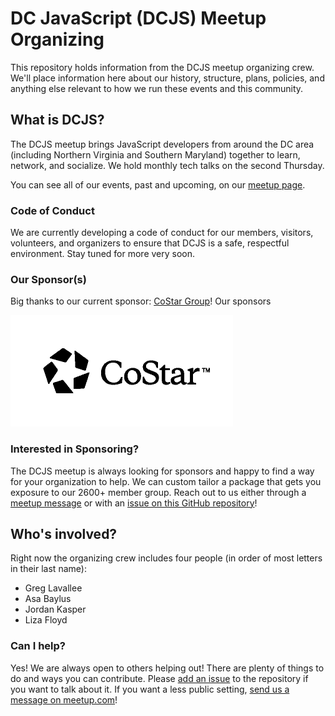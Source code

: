 # DC JavaScript (DCJS) Meetup Organizing

This repository holds information from the DCJS meetup organizing crew. We'll place information here about our history, structure, plans, policies, and anything else relevant to how we run these events and this community.

## What is DCJS?

The DCJS meetup brings JavaScript developers from around the DC area (including Northern Virginia and Southern Maryland) together to learn, network, and socialize. We hold monthly tech talks on the second Thursday.

You can see all of our events, past and upcoming, on our [meetup page](https://www.meetup.com/DC-JavaScript).

### Code of Conduct

We are currently developing a code of conduct for our members, visitors, volunteers, and organizers to ensure that DCJS is a safe, respectful environment. Stay tuned for more very soon.

### Our Sponsor(s)

Big thanks to our current sponsor: [CoStar Group](http://www.costar.com/)! Our sponsors

![CoStar Group logo](images/costar_logo.png)

### Interested in Sponsoring?

The DCJS meetup is always looking for sponsors and happy to find a way for your organization to help. We can custom tailor a package that gets you exposure to our 2600+ member group. Reach out to us either through a [meetup message](https://www.meetup.com/DC-JavaScript/members/?op=leaders) or with an [issue on this GitHub repository](https://github.com/dcjs/organizing/issues)!

## Who's involved?

Right now the organizing crew includes four people (in order of most letters in their last name):

* Greg Lavallee
* Asa Baylus
* Jordan Kasper
* Liza Floyd

### Can I help?

Yes! We are always open to others helping out! There are plenty of things to do and ways you can contribute. Please [add an issue](https://github.com/dcjs/organizing/issues) to the repository if you want to talk about it. If you want a less public setting, [send us a message on meetup.com](https://www.meetup.com/DC-JavaScript/members/?op=leaders)!
